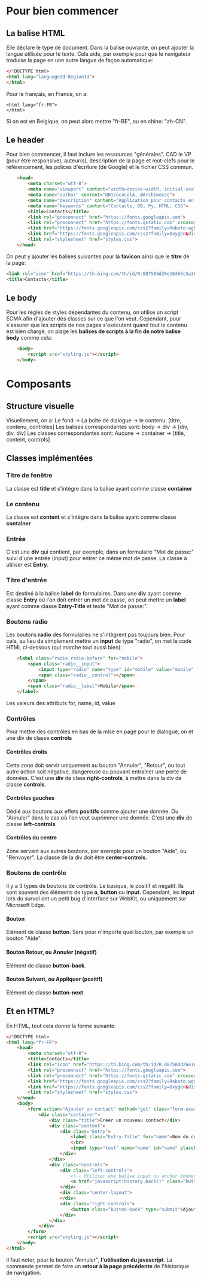 # Pour bien commencer

## La balise HTML
Elle déclare le type de document. Dans la balise ouvrante, on peut ajouter la langue utilisée pour le texte. Cela aide, par exemple pour que le navigateur traduise la page en une autre langue de façon automatique:
```HTML
</!DOCTYPE html>
<html lang="languageId-RegionId">
</html>
```
Pour le français, en France, on a:
```HTTML
<html lang="fr-FR">
</html>

```
Si on est en Belgique, on peut alors mettre "fr-BE", ou en chine: "zh-CN".

## Le header
Pour bien commencer, il faut inclure les ressources "générales". CAD le VP (pour être responsive), auteur(s), description de la page et mot-clefs pour le référencement, les polices d'écriture (de Google) et le fichier CSS commun.
```HTML
	<head>
		<meta charset="utf-8">
		<meta name="viewport" content="width=device-width, initial-scale=1.0">
		<meta name="author" content="@N1coc4colA, @Archimosse">
		<meta name="description" content="Application pour contacts en ligne">
		<meta name="keywords" content="Contacts, DB, Py, HTML, CSS">
		<title>Contacts</title>
		<link rel="preconnect" href="https://fonts.googleapis.com">
		<link rel="preconnect" href="https://fonts.gstatic.com" crossorigin>
		<link href="https://fonts.googleapis.com/css2?family=Roboto:wght@300&display=swap" rel="stylesheet">
		<link href="https://fonts.googleapis.com/css2?family=Oxygen&display=swap" rel="stylesheet">
		<link rel="stylesheet" href="styles.css">
	</head>
````

On peut y ajouter les balises suivantes pour la **favicon** ainsi que le **titre** de la page:
```HTML
<link rel="icon" href="https://th.bing.com/th/id/R.087584d26e16365c5a3686bfdd6b9c42?rik=PCuLx1mFpdPCiQ&riu=http%3a%2f%2fwww.newdesignfile.com%2fpostpic%2f2009%2f08%2fcontact-icon_179510.png&ehk=vSIGfep7%2bkYO0S4w9DnT4Bb9QFlN1xxrH6Xg3oK3o18%3d&risl=&pid=ImgRaw&r=0">
<title>Contacts</title>

```

## Le body
Pour les règles de styles dépendantes du contenu, on utilise un script ECMA afin d'ajouter des classes sur ce que l'on veut. Cependant, pour s'assurer que les scripts de nos pages s'exécutent quand tout le contenu est bien chargé, on plage les **balises de scripts à la fin de notre balise body** comme cela:
```HTML
	<body>
		<script src="styling.js"></script>
	</body>
```

# Composants

## Structure visuelle
Visuellement, on a:
Le fond -> La boîte de dialogue -> le contenu: [titre, contenu, contrôles]
Les balises correspondantes sont:
body    -> div                  -> [div, div, div]
Les classes correspondantes sont:
Aucune  -> container            -> [title, content, controls]

## Classes implémentées

### Titre de fenêtre
La classe est **title** et s'intègre dans la balise ayant comme classe **container**

### Le contenu
La classe est **content** et s'intègre dans la balise ayant comme classe **container**

### Entrée
C'est une **div** qui contient, par exemple, dans un formulaire "Mot de passe:" suivi d'une entrée (input) pour entrer ce même mot de passe.
La classe à utiliser est **Entry**.

### Titre d'entrée
Est destiné à la balise **label** de formulaires.
Dans une **div** ayant comme classe **Entry** où l'on doit entrer un mot de passe, on peut mettre un **label** ayant comme classe **Entry-Title** et texte "Mot de passe:".

### Boutons radio
Les boutons **radio** des formulaires ne s'intègrent pas toujours bien. Pour cela, au lieu de simplement mettre un **input** de type "radio", on met le code HTML ci-dessous (qui marche tout aussi bien):
```HTML
	<label class="radio radio-before" for="mobile">
		<span class="radio__input">
			<input type="radio" name="type" id="mobile" value="mobile" checked>
			<span class="radio__control"></span>
		</span>
		<span class="radio__label">Mobile</span>
	</label>

```
Les valeurs des attributs for, name, id, value 

### Contrôles
Pour mettre des contrôles en bas de la mise en page pour le dialogue, on et une div de classe **controls**

#### Contrôles droits
Cette zone doit servir uniquement au bouton "Annuler", "Retour", ou tout autre action soit négative, dangereuse ou pouvant entraîner une perte de données.
C'est une **div** de class **right-controls**, à mettre dans la div de classe **controls**.

#### Contrôles gauches
Dédié aux boutons aux effets **positifs** comme ajouter une donnée. Ou "Annuler" dans le cas où l'on veut suprimmer une donnée.
C'est une **div** de classe **left-controls**.

#### Contrôles du centre
Zone servant aux autres boutons, par exemple pour un bouton "Aide", ou "Renvoyer". La classe de la div doit être **center-controls**.

### Boutons de contrôle
Il y a 3 types de boutons de contrôle. Le basique, le positif et négatif.
Ils sont souvent des éléments de type **a**, **button** ou **input**. Cependant, les **input** lors du survol ont un petit bug d'interface sur WebKit, ou uniquement sur Microsoft Edge.

#### Bouton
Elément de classe **button**. Sers pour n'importe quel bouton, par exemple un bouton "Aide".

#### Bouton Retour, ou Annuler (négatif)
Elément de classe **button-back**.

#### Bouton Suivant, ou Appliquer (positif)
Elément de classe **button-next**

## Et en HTML?
En HTML, tout cela donne la forme suivante:
```HTML
</!DOCTYPE html>
<html lang="fr-FR">
	<head>
		<meta charset="utf-8">
		<title>Contacts</title>
		<link rel="icon" href="https://th.bing.com/th/id/R.087584d26e16365c5a3686bfdd6b9c42?rik=PCuLx1mFpdPCiQ&riu=http%3a%2f%2fwww.newdesignfile.com%2fpostpic%2f2009%2f08%2fcontact-icon_179510.png&ehk=vSIGfep7%2bkYO0S4w9DnT4Bb9QFlN1xxrH6Xg3oK3o18%3d&risl=&pid=ImgRaw&r=0">
		<link rel="preconnect" href="https://fonts.googleapis.com">
		<link rel="preconnect" href="https://fonts.gstatic.com" crossorigin>
		<link href="https://fonts.googleapis.com/css2?family=Roboto:wght@300&display=swap" rel="stylesheet">
		<link href="https://fonts.googleapis.com/css2?family=Oxygen&display=swap" rel="stylesheet">
		<link rel="stylesheet" href="styles.css">
	</head>
	<body>
		<form action="Ajouter un contact" method="get" class="form-example">
			<div class="container">
				<div class="title">Créer un nouveau contact</div>
				<div class="content">
					<div class="Entry">
						<label class="Entry-Title" for="name">Nom du contact</label>
						</br>
						<input type="text" name="name" id="name" placeholder="Asap Arnash" required>
					</div>
				</div>
				<div class="controls">
					<div class="left-controls">
						<!-- Utiliser une balise input ou anchor donnera le même rendu visuel. Autant utiliser une anchor vu qu'on ne passe auncune donnée. -->
						<a href="javascript:history.back()" class="button-back">Annuler</a>
					</div>
					<div class="center-layout">
					</div>
					<div class="right-controls">
						<button class="button-back" type="submit">Ajouter</button>
					</div>
				</div>
			</div>
		</form>
		<script src="styling.js"></script>
	</body>
</html>
```
Il faut noter, pour le bouton "Annuler", **l'utilisation du javascript**. La commande permet de faire un **retour à la page précédente** de l'historique de navigation.
